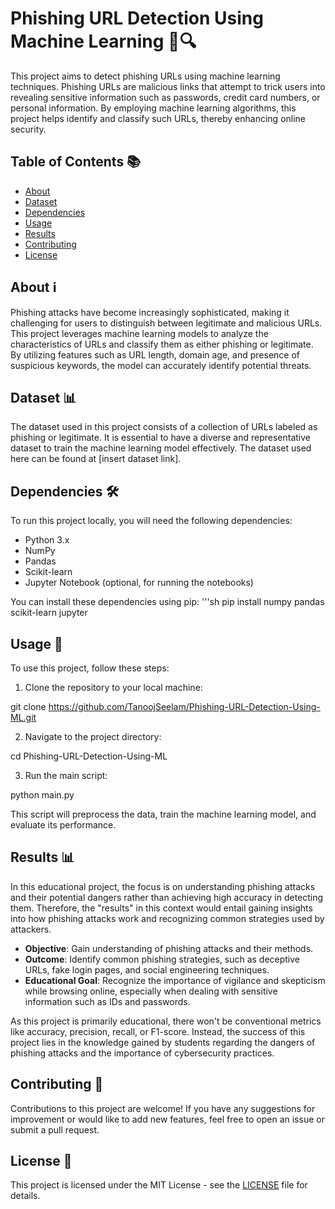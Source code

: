 # Phishing URL Detection Using Machine Learning 🚫🔍

This project aims to detect phishing URLs using machine learning techniques. Phishing URLs are malicious links that attempt to trick users into revealing sensitive information such as passwords, credit card numbers, or personal information. By employing machine learning algorithms, this project helps identify and classify such URLs, thereby enhancing online security.

## Table of Contents 📚

- [About](#about)
- [Dataset](#dataset)
- [Dependencies](#dependencies)
- [Usage](#usage)
- [Results](#results)
- [Contributing](#contributing)
- [License](#license)

## About ℹ️

Phishing attacks have become increasingly sophisticated, making it challenging for users to distinguish between legitimate and malicious URLs. This project leverages machine learning models to analyze the characteristics of URLs and classify them as either phishing or legitimate. By utilizing features such as URL length, domain age, and presence of suspicious keywords, the model can accurately identify potential threats.

## Dataset 📊

The dataset used in this project consists of a collection of URLs labeled as phishing or legitimate. It is essential to have a diverse and representative dataset to train the machine learning model effectively. The dataset used here can be found at [insert dataset link].

## Dependencies 🛠️

To run this project locally, you will need the following dependencies:

- Python 3.x
- NumPy
- Pandas
- Scikit-learn
- Jupyter Notebook (optional, for running the notebooks)

You can install these dependencies using pip:
'''sh
pip install numpy pandas scikit-learn jupyter


## Usage 🚀

To use this project, follow these steps:

1. Clone the repository to your local machine:

git clone https://github.com/TanoojSeelam/Phishing-URL-Detection-Using-ML.git

2. Navigate to the project directory:

cd Phishing-URL-Detection-Using-ML

3. Run the main script:

python main.py

This script will preprocess the data, train the machine learning model, and evaluate its performance.

## Results 📊

In this educational project, the focus is on understanding phishing attacks and their potential dangers rather than achieving high accuracy in detecting them. Therefore, the "results" in this context would entail gaining insights into how phishing attacks work and recognizing common strategies used by attackers.

- **Objective**: Gain understanding of phishing attacks and their methods.
- **Outcome**: Identify common phishing strategies, such as deceptive URLs, fake login pages, and social engineering techniques.
- **Educational Goal**: Recognize the importance of vigilance and skepticism while browsing online, especially when dealing with sensitive information such as IDs and passwords.

As this project is primarily educational, there won't be conventional metrics like accuracy, precision, recall, or F1-score. Instead, the success of this project lies in the knowledge gained by students regarding the dangers of phishing attacks and the importance of cybersecurity practices.

## Contributing 🤝

Contributions to this project are welcome! If you have any suggestions for improvement or would like to add new features, feel free to open an issue or submit a pull request.

## License 📝

This project is licensed under the MIT License - see the [LICENSE](LICENSE) file for details.
